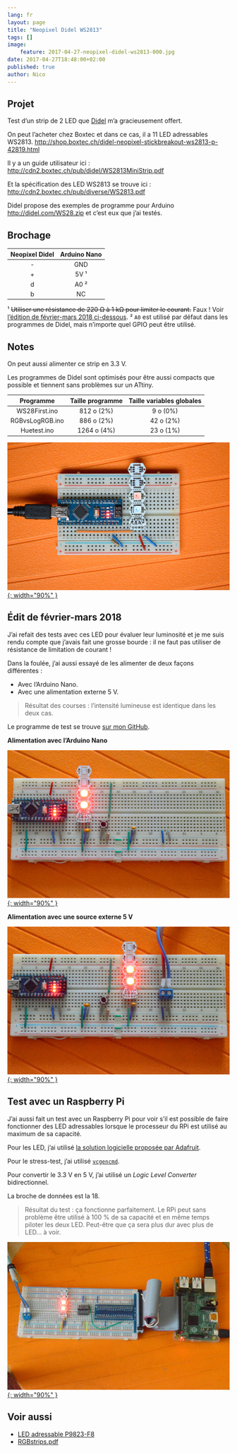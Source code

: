 ```yaml
---
lang: fr
layout: page
title: "Neopixel Didel WS2813"
tags: []
image:
    feature: 2017-04-27-neopixel-didel-ws2813-000.jpg
date: 2017-04-27T18:48:00+02:00
published: true
author: Nico
---
```


## Projet

Test d’un strip de 2 LED que [Didel](http://www.didel.com/NewsF.html) m’a gracieusement offert.

On peut l’acheter chez Boxtec et dans ce cas, il a 11 LED adressables WS2813. <http://shop.boxtec.ch/didel-neopixel-stickbreakout-ws2813-p-42819.html>

Il y a un guide utilisateur ici : <http://cdn2.boxtec.ch/pub/didel/WS2813MiniStrip.pdf>

Et la spécification des LED WS2813 se trouve ici : <http://cdn2.boxtec.ch/pub/diverse/WS2813.pdf>

Didel propose des exemples de programme pour Arduino <http://didel.com/WS28.zip> et c’est eux que j’ai testés.

## Brochage

| Neopixel Didel | Arduino Nano |
| :------------: | :----------: |
|       -        |     GND      |
|       +        |     5V ¹     |
|       d        |     A0 ²     |
|       b        |      NC      |

¹ ~~Utiliser une résistance de 220 Ω à 1 kΩ pour limiter le courant.~~ Faux ! Voir [l’édition de février-mars 2018 ci-dessous][édit-de-février-mars-2018].
² `A0` est utilisé par défaut dans les programmes de Didel, mais n’importe quel GPIO peut être utilisé.

## Notes

On peut aussi alimenter ce strip en 3.3 V.

Les programmes de Didel sont optimisés pour être aussi compacts que possible et tiennent sans problèmes sur un ATtiny.

|    Programme    | Taille programme | Taille variables globales |
| :-------------: | :--------------: | :-----------------------: |
|  WS28First.ino  |    812 o (2%)    |         9 o (0%)          |
| RGBvsLogRGB.ino |    886 o (2%)    |         42 o (2%)         |
|   Huetest.ino   |   1264 o (4%)    |         23 o (1%)         |

[![Neopixel Didel WS2813][image-1]{: width="90%" }][image-1]

## Édit de février-mars 2018

J’ai refait des tests avec ces LED pour évaluer leur luminosité et je me suis rendu compte que j’avais fait une grosse bourde : il ne faut pas utiliser de résistance de limitation de courant !

Dans la foulée, j’ai aussi essayé de les alimenter de deux façons différentes :

-   Avec l’Arduino Nano.
-   Avec une alimentation externe 5 V.

> Résultat des courses : l’intensité lumineuse est identique dans les deux cas.

Le programme de test se trouve [sur mon GitHub][programme de test].

**Alimentation avec l’Arduino Nano**

[![Neopixel Didel WS2813 alimentée par l’Arduino Nano][image-2]{: width="90%" }][image-2]

**Alimentation avec une source externe 5 V**

[![Neopixel Didel WS2813 alimentée par une source externe 5 V][image-3]{: width="90%" }][image-3]

## Test avec un Raspberry Pi

J’ai aussi fait un test avec un Raspberry Pi pour voir s’il est possible de faire fonctionner des LED adressables lorsque le processeur du RPi est utilisé au maximum de sa capacité.

Pour les LED, j’ai utilisé [la solution logicielle proposée par Adafruit][neopixels-rpi].

Pour le stress-test, j’ai utilisé [`vcgencmd`][stress-test].

Pour convertir le 3.3 V en 5 V, j’ai utilisé un _Logic Level Converter_ bidirectionnel.

La broche de données est la 18.

> Résultat du test : ça fonctionne parfaitement. Le RPi peut sans problème être utilisé à 100 % de sa capacité et en même temps piloter les deux LED. Peut-être que ça sera plus dur avec plus de LED... à voir.

[![Neopixel Didel WS2813 avec un Raspberry Pi][image-4]{: width="90%" }][image-4]

## Voir aussi

-   [LED adressable P9823-F8][led adressable p9823-f8]
-   [RGBstrips.pdf][rgbstrips]

[édit-de-février-mars-2018]: #édit-de-février-mars-2018
[led adressable p9823-f8]: https://ouilogique.com/leds_adressables/
[rgbstrips]: ../../files/2017-04-27-neopixel-didel-ws2813/RGBstrips.pdf
[programme de test]: https://github.com/NicHub/ouilogique-Arduino/tree/master/neopixel-didel-ws2813
[image-1]: ../../files/2017-04-27-neopixel-didel-ws2813/2017-04-27-neopixel-didel-ws2813-001.jpg
[image-2]: ../../files/2017-04-27-neopixel-didel-ws2813/2017-04-27-neopixel-didel-ws2813-002.jpg
[image-3]: ../../files/2017-04-27-neopixel-didel-ws2813/2017-04-27-neopixel-didel-ws2813-003.jpg
[image-4]: ../../files/2017-04-27-neopixel-didel-ws2813/2017-04-27-neopixel-didel-ws2813-004.jpg
[neopixels-rpi]: https://learn.adafruit.com/neopixels-on-raspberry-pi/software
[stress-test]: https://core-electronics.com.au/tutorials/stress-testing-your-raspberry-pi.html
